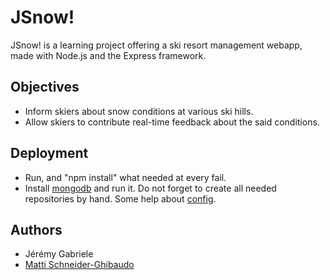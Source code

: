 JSnow!
======

JSnow! is a learning project offering a ski resort management webapp, made with Node.js and the Express framework.

Objectives
----------

- Inform skiers about snow conditions at various ski hills.
- Allow skiers to contribute real-time feedback about the said conditions.

Deployment
----------

- Run, and "npm install" what needed at every fail.
- Install [mongodb](http://www.mongodb.org/downloads) and run it. Do not forget to create all needed repositories by hand. Some help about [config](http://www.mongodb.org/display/DOCS/File+Based+Configuration).

Authors
-------

- Jérémy Gabriele
- [Matti Schneider-Ghibaudo](http://mattischneider.fr)